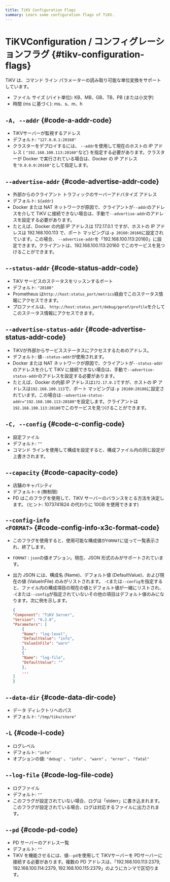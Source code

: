 ```yaml
---
title: TiKV Configuration Flags
summary: Learn some configuration flags of TiKV.
---
```


# TiKVConfiguration / コンフィグレーションフラグ {#tikv-configuration-flags}

TiKV は、コマンド ライン パラメーターの読み取り可能な単位変換をサポートしています。

-   ファイル サイズ (バイト単位): KB、MB、GB、TB、PB (または小文字)
-   時間 (ms に基づく): ms、s、m、h

## <code>-A, --addr</code> {#code-a-addr-code}

-   TiKVサーバーが監視するアドレス
-   デフォルト: `"127.0.0.1:20160"`
-   クラスターをデプロイするには、 `--addr`を使用して現在のホストの IP アドレス ( `"192.168.100.113:20160"`など) を指定する必要があります。クラスターが Docker で実行されている場合は、Docker の IP アドレスを`"0.0.0.0:20160"`として指定します。

## <code>--advertise-addr</code> {#code-advertise-addr-code}

-   外部からのクライアント トラフィックのサーバーアドバタイズ アドレス
-   デフォルト: `${addr}`
-   Docker または NAT ネットワークが原因で、クライアントが`--addr`のアドレスを介して TiKV に接続できない場合は、手動で`--advertise-addr`のアドレスを設定する必要があります。
-   たとえば、Docker の内部 IP アドレスは 172.17.0.1 ですが、ホストの IP アドレスは 192.168.100.113 で、ポート マッピングは`-p 20160:20160`に設定されています。この場合、 `--advertise-addr`を「192.168.100.113:20160」に設定できます。クライアントは、192.168.100.113:20160 でこのサービスを見つけることができます。

## <code>--status-addr</code> {#code-status-addr-code}

-   TiKV サービスのステータスをリッスンするポート
-   デフォルト: `"20180"`
-   Prometheus は`http://host:status_port/metrics`経由でこのステータス情報にアクセスできます。
-   プロファイルは、 `http://host:status_port/debug/pprof/profile`を介してこのステータス情報にアクセスできます。

## <code>--advertise-status-addr</code> {#code-advertise-status-addr-code}

-   TiKVが外部からサービスステータスにアクセスするためのアドレス。
-   デフォルト: 値`--status-addr`が使用されます。
-   Docker または NAT ネットワークが原因で、クライアントが`--status-addr`のアドレスを介して TiKV に接続できない場合は、手動で`--advertise-status-addr`のアドレスを設定する必要があります。
-   たとえば、Docker の内部 IP アドレスは`172.17.0.1`ですが、ホストの IP アドレスは`192.168.100.113`で、ポート マッピングは`-p 20180:20180`に設定されています。この場合は`--advertise-status-addr="192.168.100.113:20180"`を設定します。クライアントは`192.168.100.113:20180`でこのサービスを見つけることができます。

## <code>-C, --config</code> {#code-c-config-code}

-   設定ファイル
-   デフォルト: `""`
-   コマンド ラインを使用して構成を設定すると、構成ファイル内の同じ設定が上書きされます。

## <code>--capacity</code> {#code-capacity-code}

-   店舗のキャパシティ
-   デフォルト: `0` (無制限)
-   PD はこのフラグを使用して、TiKV サーバーのバランスをとる方法を決定します。 (ヒント: 1073741824 の代わりに 10GB を使用できます)

## <code>--config-info &#x3C;FORMAT></code> {#code-config-info-x3c-format-code}

-   このフラグを使用すると、使用可能な構成値が`FORMAT`に従って一覧表示され、終了します。
-   `FORMAT` : `json`の値オプション。現在、JSON 形式のみがサポートされています。
-   出力 JSON には、構成名 (Name)、デフォルト値 (DefaultValue)、および現在の値 (ValueInFile) のみがリストされます。 `-C`または`--config`を指定すると、ファイル内の構成項目の現在の値とデフォルト値が一緒にリストされ、 `-C`または`--config`が指定されていないその他の項目はデフォルト値のみになります。次に例を示します。

    ```json
    {
    "Component": "TiKV Server",
    "Version": "6.2.0",
    "Parameters": [
        {
        "Name": "log-level",
        "DefaultValue": "info",
        "ValueInFile": "warn"
        },
        {
        "Name": "log-file",
        "DefaultValue": ""
        },
        ...
    ]
    }
    ```

## <code>--data-dir</code> {#code-data-dir-code}

-   データ ディレクトリへのパス
-   デフォルト: `"/tmp/tikv/store"`

## <code>-L</code> {#code-l-code}

-   ログレベル
-   デフォルト: `"info"`
-   オプションの値: `"debug"` 、 `"info"` 、 `"warn"` 、 `"error"` 、 `"fatal"`

## <code>--log-file</code> {#code-log-file-code}

-   ログファイル
-   デフォルト: `""`
-   このフラグが設定されていない場合、ログは「stderr」に書き込まれます。このフラグが設定されている場合、ログは対応するファイルに出力されます。

## <code>--pd</code> {#code-pd-code}

-   PD サーバーのアドレス一覧
-   デフォルト: `""`
-   TiKV を機能させるには、値`--pd`を使用して TiKVサーバーを PDサーバーに接続する必要があります。複数の PD アドレスは、「192.168.100.113:2379, 192.168.100.114:2379, 192.168.100.115:2379」のようにカンマで区切ります。
